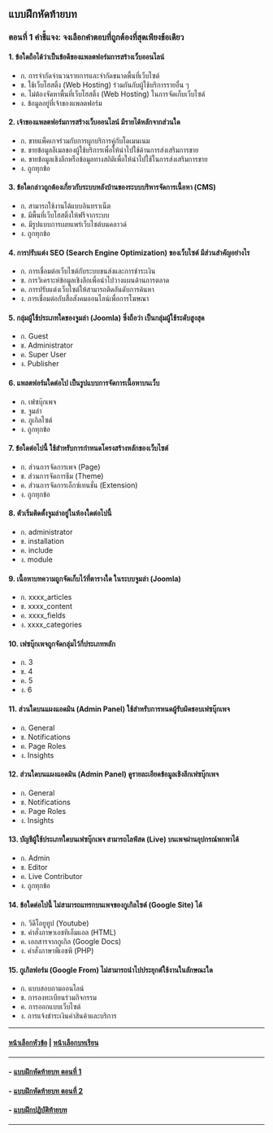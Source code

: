 ## แบบฝึกหัดท้ายบท
### ตอนที่ 1 คำชี้แจง: จงเลือกคำตอบที่ถูกต้องที่สุดเพียงข้อเดียว

#### 1.	ข้อใดถือได้ว่าเป็นข้อดีของแพลตฟอร์มการสร้างเว็บออนไลน์
* ก. การจำกัดจำนวนรายการและจำกัดขนาดพื้นที่เว็บไซต์
* ข. ใช้เว็บโฮสติ้ง (Web Hosting) ร่วมกันกับผู้ใช้บริการรายอื่น ๆ
* ค. ไม่ต้องจัดหาพื้นที่เว็บโฮสติ้ง (Web Hosting) ในการจัดเก็บเว็บไซต์	
* ง. ข้อมูลอยู่ที่เจ้าของแพลตฟอร์ม
#### 2.	เจ้าของแพลตฟอร์มการสร้างเว็บออนไลน์ มีรายได้หลักจากส่วนใด
* ก. ขายแพ็คเกจร่วมกับการผูกบริการคู่กับโดเมนเนม	
* ข. ขายข้อมูลอีเมลของผู้ใช้บริการเพื่อให้นำไปใช้ด้านการส่งเสริมการขาย
* ค. ขายข้อมูลเชิงลึกหรือข้อมูลทางสถิติเพื่อให้นำไปใช้ในการส่งเสริมการขาย
* ง. ถูกทุกข้อ
#### 3.	ข้อใดกล่าวถูกต้องเกี่ยวกับระบบหลังบ้านของระบบบริหารจัดการเนื้อหา (CMS)
* ก. สามารถใช้งานได้แบบอินทราเน็ต		
* ข. มีพื้นที่เว็บโฮสติ้งให้ฟรีจากระบบ
* ค. มีรูปแบบการเผยแพร่เว็บไซต์บนคลาวด์	
* ง. ถูกทุกข้อ
#### 4.	การปรับแต่ง SEO (Search Engine Optimization) ของเว็บไซต์ มีส่วนสำคัญอย่างไร
* ก. การเชื่อมต่อเว็บไซต์กับระบบขนส่งและการชำระเงิน
* ข. การวิเคราะห์ข้อมูลเชิงลึกเพื่อนำไปวางแผนด้านการตลาด
* ค. การปรับแต่งเว็บไซต์ให้สามารถติดอันดับการค้นหา	
* ง. การเชื่อมต่อกับสื่อสังคมออนไลน์เพื่อการโฆษณา
#### 5.	กลุ่มผู้ใช้ประเภทใดของจูมล่า (Joomla) ซึ่งถือว่า เป็นกลุ่มผู้ใช้ระดับสูงสุด
* ก. Guest				
* ข. Administrator
* ค. Super User				
* ง. Publisher
#### 6.	แพลตฟอร์มใดต่อไป เป็นรูปแบบการจัดการเนื้อหาบนเว็บ
* ก. เฟซบุ๊กเพจ				
* ข. จูมล่า
* ค. กูเกิลไซต์				
* ง. ถูกทุกข้อ
#### 7.	ข้อใดต่อไปนี้ ใช้สำหรับการกำหนดโครงสร้างหลักของเว็บไซต์
* ก. ส่วนการจัดการเพจ (Page)		
* ข. ส่วนการจัดการธีม (Theme)
* ค. ส่วนการจัดการเอ็กซ์เทนชั่น (Extension)				
* ง. ถูกทุกข้อ
#### 8.	ตัวเริ่มติดตั้งจูมล่าอยู่ในห้องใดต่อไปนี้
* ก. administrator			
* ข. installation
* ค. include				
* ง. module
#### 9.	เนื้อหาบทความถูกจัดเก็บไว้ที่ตารางใด ในระบบจูมล่า (Joomla)
* ก. xxxx_articles				
* ข. xxxx_content
* ค. xxxx_fields				
* ง. xxxx_categories
#### 10. เฟซบุ๊กเพจถูกจัดกลุ่มไว้กี่ประเภทหลัก
* ก. 3					
* ข. 4
* ค. 5					
* ง. 6
#### 11. ส่วนใดบนแผงแอดมิน (Admin Panel) ใช้สำหรับการหนดผู้รับผิดชอบเฟซบุ๊กเพจ
* ก. General				
* ข. Notifications
* ค. Page Roles				
* ง. Insights
#### 12. ส่วนใดบนแผงแอดมิน (Admin Panel) ดูรายละเอียดข้อมูลเชิงลึกเฟซบุ๊กเพจ
* ก. General				
* ข. Notifications
* ค. Page Roles				
* ง. Insights
#### 13. บัญชีผู้ใช้ประเภทใดบนเฟซบุ๊กเพจ สามารถไลฟ์สด (Live) บนเพจผ่านอุปกรณ์พกพาได้
* ก. Admin				
* ข. Editor
* ค. Live Contributor			
* ง. ถูกทุกข้อ
#### 14. ข้อใดต่อไปนี้ ไม่สามารถแทรกบนเพจของกูเกิลไซต์ (Google Site) ได้
* ก. วีดีโอยูทูป (Youtube)			
* ข. คำสั่งภาษาเอชทีเอ็มแอล (HTML)
* ค. เอกสารจากกูเกิล (Google Docs)	
* ง. คำสั่งภาษาพีเอชพี (PHP)
#### 15. กูเกิลฟอร์ม (Google From) ไม่สามารถนำไปประยุกต์ใช้งานในลักษณะใด
* ก. แบบสอบถามออนไลน์		
* ข. การลงทะเบียนร่วมกิจกรรม
* ค. การออกแบบเว็บไซต์			
* ง. การแจ้งชำระเงินค่าสินค้าและบริการ

---
#### [หน้าเลือกหัวข้อ](README.md) | [หน้าเลือกบทเรียน](../README.md)
---
#### - [แบบฝึกหัดท้ายบท ตอนที่ 1](1030.md)
#### - [แบบฝึกหัดท้ายบท ตอนที่ 2](1050.md)
#### - [แบบฝึกปฏิบัติท้ายบท](1070.md)
---
